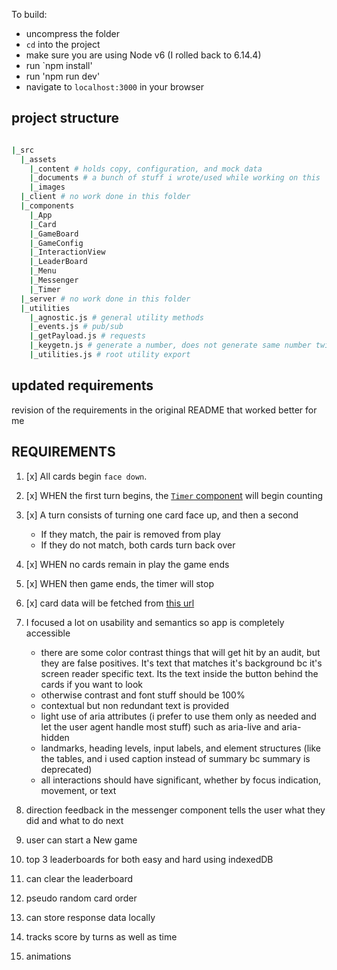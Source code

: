 To build:

- uncompress the folder
- `cd` into the project
- make sure you are using Node v6 (I rolled back to 6.14.4)
- run `npm install'
- run 'npm run dev'
- navigate to `localhost:3000` in your browser

## project structure

```bash

|_src
  |_assets
    |_content # holds copy, configuration, and mock data
    |_documents # a bunch of stuff i wrote/used while working on this
    |_images 
  |_client # no work done in this folder
  |_components
    |_App
    |_Card
    |_GameBoard
    |_GameConfig
    |_InteractionView
    |_LeaderBoard
    |_Menu
    |_Messenger
    |_Timer
  |_server # no work done in this folder
  |_utilities
    |_agnostic.js # general utility methods
    |_events.js # pub/sub
    |_getPayload.js # requests
    |_keygetn.js # generate a number, does not generate same number twice
    |_utilities.js # root utility export

```

## updated requirements

revision of the requirements in the original README that worked better for me

## REQUIREMENTS

1. [x] All cards begin `face down`.
1. [x] WHEN the first turn begins, the [`Timer` component](../src/components/Timer/Timer.js) will begin counting
1. [x] A turn consists of turning one card face up, and then a second
    - If they match, the pair is removed from play
    - If they do not match, both cards turn back over
1. [x] WHEN no cards remain in play the game ends
1. [x] WHEN then game ends, the timer will stop
1. [x] card data will be fetched from [this url](https://web-code-test-dot-nyt-games-prd.appspot.com/cards.json)


1. I focused a lot on usability and semantics so app is completely accessible
    - there are some color contrast things that will get hit by an audit, but they are false positives. It's text that matches it's background bc it's screen reader specific text. Its the text inside the button behind the cards if you want to look
    - otherwise contrast and font stuff should be 100%
    - contextual but non redundant text is provided
    - light use of aria attributes (i prefer to use them only as needed and let the user agent handle most stuff) such as aria-live and aria-hidden
    - landmarks, heading levels, input labels, and element structures (like the tables, and i used caption instead of summary bc summary is deprecated)
    - all interactions should have significant, whether by focus indication, movement, or text
1. direction feedback in the messenger component tells the user what they did and what to do next
1. user can start a New game
1. top 3 leaderboards for both easy and hard using indexedDB
1. can clear the leaderboard
1. pseudo random card order
1. can store response data locally
1. tracks score by turns as well as time
1. animations
